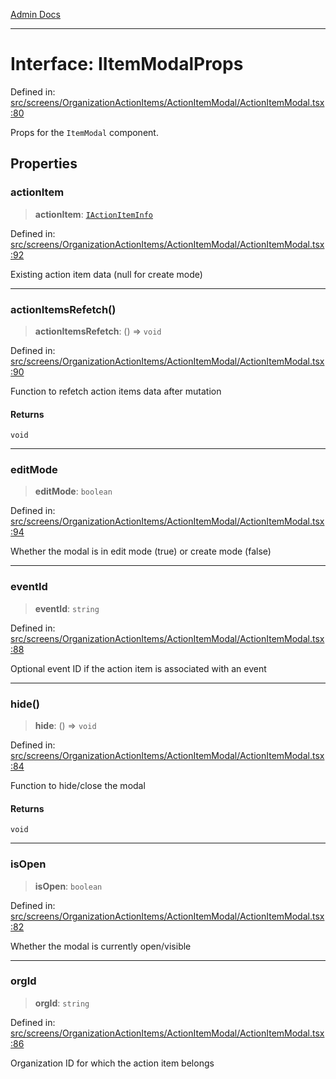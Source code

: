 [Admin Docs](/)

***

# Interface: IItemModalProps

Defined in: [src/screens/OrganizationActionItems/ActionItemModal/ActionItemModal.tsx:80](https://github.com/PalisadoesFoundation/talawa-admin/blob/main/src/screens/OrganizationActionItems/ActionItemModal/ActionItemModal.tsx#L80)

Props for the `ItemModal` component.

## Properties

### actionItem

> **actionItem**: [`IActionItemInfo`](../../../../../types/Actions/interface/interfaces/IActionItemInfo.md)

Defined in: [src/screens/OrganizationActionItems/ActionItemModal/ActionItemModal.tsx:92](https://github.com/PalisadoesFoundation/talawa-admin/blob/main/src/screens/OrganizationActionItems/ActionItemModal/ActionItemModal.tsx#L92)

Existing action item data (null for create mode)

***

### actionItemsRefetch()

> **actionItemsRefetch**: () => `void`

Defined in: [src/screens/OrganizationActionItems/ActionItemModal/ActionItemModal.tsx:90](https://github.com/PalisadoesFoundation/talawa-admin/blob/main/src/screens/OrganizationActionItems/ActionItemModal/ActionItemModal.tsx#L90)

Function to refetch action items data after mutation

#### Returns

`void`

***

### editMode

> **editMode**: `boolean`

Defined in: [src/screens/OrganizationActionItems/ActionItemModal/ActionItemModal.tsx:94](https://github.com/PalisadoesFoundation/talawa-admin/blob/main/src/screens/OrganizationActionItems/ActionItemModal/ActionItemModal.tsx#L94)

Whether the modal is in edit mode (true) or create mode (false)

***

### eventId

> **eventId**: `string`

Defined in: [src/screens/OrganizationActionItems/ActionItemModal/ActionItemModal.tsx:88](https://github.com/PalisadoesFoundation/talawa-admin/blob/main/src/screens/OrganizationActionItems/ActionItemModal/ActionItemModal.tsx#L88)

Optional event ID if the action item is associated with an event

***

### hide()

> **hide**: () => `void`

Defined in: [src/screens/OrganizationActionItems/ActionItemModal/ActionItemModal.tsx:84](https://github.com/PalisadoesFoundation/talawa-admin/blob/main/src/screens/OrganizationActionItems/ActionItemModal/ActionItemModal.tsx#L84)

Function to hide/close the modal

#### Returns

`void`

***

### isOpen

> **isOpen**: `boolean`

Defined in: [src/screens/OrganizationActionItems/ActionItemModal/ActionItemModal.tsx:82](https://github.com/PalisadoesFoundation/talawa-admin/blob/main/src/screens/OrganizationActionItems/ActionItemModal/ActionItemModal.tsx#L82)

Whether the modal is currently open/visible

***

### orgId

> **orgId**: `string`

Defined in: [src/screens/OrganizationActionItems/ActionItemModal/ActionItemModal.tsx:86](https://github.com/PalisadoesFoundation/talawa-admin/blob/main/src/screens/OrganizationActionItems/ActionItemModal/ActionItemModal.tsx#L86)

Organization ID for which the action item belongs
